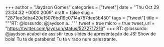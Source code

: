 
+++
author = "Jaydson Gomes"
categories = ["tweet"]
date = "Thu Oct 29 23:34:32 +0000 2009"
draft = false
slug = "2871ee3dba420e15076bd19c0714a757dee5b450"
tags = ["tweet"]
title = """RT: @lossurdo: @jaydson a..."""
tweet = true
micro = true
tweet_url = "https://twitter.com/jaydson/status/5272717216"
+++
RT: @lossurdo: @jaydson acabei de assistir teus slides da apresentação de JS! Show de bola! Tu tá de parabéns! Tu tá virado num palestrante.
